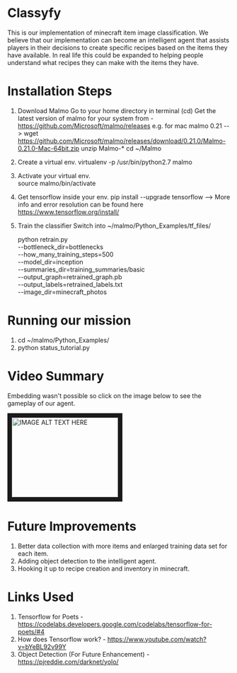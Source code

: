 # Classyfy
This is our implementation of minecraft item image classification. We believe that our implementation can become an intelligent agent that assists players in their decisions to create specific recipes based on the items they have available. 
In real life this could be expanded to helping people understand what recipes they can make with the items they have. 

# Installation Steps
1. Download Malmo
    Go to your home directory in terminal (cd)
    Get the latest version of malmo for your system from - https://github.com/Microsoft/malmo/releases
      e.g. for mac malmo 0.21 --> wget https://github.com/Microsoft/malmo/releases/download/0.21.0/Malmo-0.21.0-Mac-64bit.zip
    unzip Malmo-*
    cd ~/Malmo
2. Create a virtual env.
    virtualenv -p /usr/bin/python2.7 malmo
3. Activate your virtual env.  
    source malmo/bin/activate
4. Get tensorflow inside your env.
    pip install --upgrade tensorflow   --> More info and error resolution can be found here https://www.tensorflow.org/install/
5. Train the classifier
    Switch into ~/malmo/Python_Examples/tf_files/

    python retrain.py \
  --bottleneck_dir=bottlenecks \
  --how_many_training_steps=500 \
  --model_dir=inception \
  --summaries_dir=training_summaries/basic \
  --output_graph=retrained_graph.pb \
  --output_labels=retrained_labels.txt \
  --image_dir=minecraft_photos
    

# Running our mission
1. cd ~/malmo/Python_Examples/
2. python status_tutorial.py

# Video Summary 
Embedding wasn't possible so click on the image below to see the gameplay of our agent. 

<a href="http://www.youtube.com/watch?feature=player_embedded&v=d5n6dN1qB6s
" target="_blank"><img src="http://img.youtube.com/vi/d5n6dN1qB6s/0.jpg" 
alt="IMAGE ALT TEXT HERE" width="240" height="180" border="10" /></a>


# Future Improvements
1. Better data collection with more items and enlarged training data set for each item.
2. Adding object detection to the intelligent agent.
3. Hooking it up to recipe creation and inventory in minecraft. 


# Links Used
1. Tensorflow for Poets - https://codelabs.developers.google.com/codelabs/tensorflow-for-poets/#4
2. How does Tensorflow work? - https://www.youtube.com/watch?v=bYeBL92v99Y
3. Object Detection (For Future Enhancement) - https://pjreddie.com/darknet/yolo/

